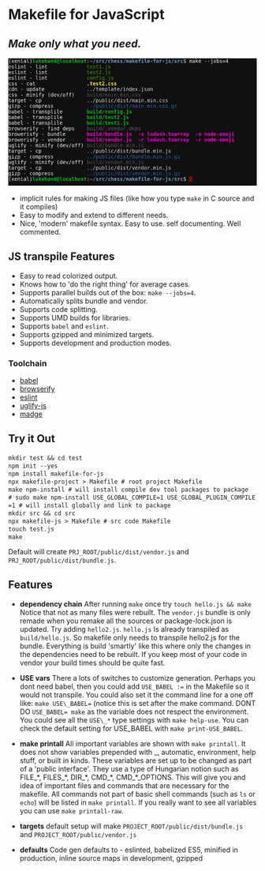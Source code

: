 # Makefile for JavaScript

## *Make only what you need.*

<img 
    alt='screenshot' 
    src='https://raw.githubusercontent.com/NCarson/makefile-for-js-js/master/.screen.png'
    width='600' />

- implicit rules for making JS files (like how you type `make` in C source and it compiles)
- Easy to modify and extend to different needs.
- Nice, 'modern' makefile syntax. Easy to use. self documenting. Well commented.

## JS transpile Features

* Easy to read colorized output.
* Knows how to 'do the right thing' for average cases.
* Supports parallel builds out of the box: `make --jobs=4`.
* Automatically splits bundle and vendor.
* Supports code splitting.
* Supports UMD builds for libraries.
* Supports `babel` and `eslint`.
* Supports gzipped and minimized targets.
* Supports development and production modes.

### Toolchain

- [babel](https://github.com/babel/babel)
- [browserify](https://github.com/browserify/browserify)
- [eslint](https://github.com/eslint/eslint)
- [uglify-js](https://github.com/mishoo/UglifyJS)
- [madge](https://github.com/pahen/madge)

## Try it Out

```shell
mkdir test && cd test
npm init --yes
npm install makefile-for-js
npx makefile-project > Makefile # root project Makefile
make npm-install # will install compile dev tool packages to package
# sudo make npm-install USE_GLOBAL_COMPILE=1 USE_GLOBAL_PLUGIN_COMPILE =1 # will install globally and link to package
mkdir src && cd src
npx makefile-js > Makefile # src code Makefile
touch test.js
make 
```
Default will create `PRJ_ROOT/public/dist/vendor.js` and `PRJ_ROOT/public/dist/bundle.js`.

## Features

- **dependency chain** After running `make` once try `touch hello.js && make`
  Notice that not as many files were rebuilt. The `vendor.js` bundle is only remade
  when you remake all the sources or package-lock.json is updated. Try adding
  `hello2.js`. `hello.js` Is already transpiled as `build/hello.js`. So makefile 
  only needs to transpile hello2.js for the bundle. Everything is build
  'smartly' like this where only the changes in the dependencies need to be
  rebuilt. If you keep most of your code in vendor your build times should be quite
  fast.

- **USE vars** There a lots of switches to customize generation. Perhaps you dont need babel,
  then you could add `USE_BABEL :=` in the Makefile so it would not transpile.
  You could also set it the command line for a one off like: `make USE\_BABEL=`
  (notice this is set after the make command. DONT DO `USE_BABEL= make` as the
  variable does not respect the environment. You could see all the `USE\_*` type 
  settings with `make help-use`. You can check the default setting for USE\_BABEL
  with `make print-USE_BABEL`.

- **make printall** All important variables are shown with `make printall`. It does not show
  variables prepended with \_, automatic, environment, help stuff, or built in kinds.
  These variables are set up to be changed as part of a 'public interface'. They
  use a type of Hungarian notion such as FILE\_\*, FILES\_\*, DIR\_\*, CMD\_\*, CMD\_\*\_OPTIONS. 
  This will give you and idea of important files and commands that are necessary
  for the makefile. All commands not part of basic shell commands (such as `ls` or `echo`)
  will be listed in `make printall`. If you really want to see all variables you
  can use `make printall-raw`.

- **targets** default setup will make `PROJECT_ROOT/public/dist/bundle.js` and `PROJECT_ROOT/public/vendor.js`

- **defaults** Code gen defaults to - eslinted, babelized ES5, minified in production, inline source maps in development, gzipped
